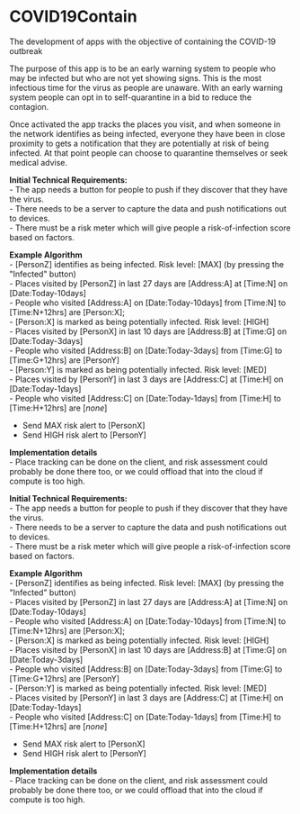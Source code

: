 # COVID19Contain
The development of apps with the objective of containing the COVID-19 outbreak

The purpose of this app is to be an early warning system to people who may be infected but who are not yet showing signs.
This is the most infectious time for the virus as people are unaware. With an early warning system people can opt in to self-quarantine in a bid to reduce the contagion.

Once activated the app tracks the places you visit, and when someone in the network identifies as being infected, everyone they have been in close proximity to gets a notification that they are potentially at risk of being infected. At that point people can choose to quarantine themselves or seek medical advise.

<!-- wp:paragraph -->
<p><strong>Initial Technical Requirements:</strong><br>- The app needs a button for people to push if they discover that they have the virus.<br>- There needs to be a server to capture the data and push notifications out to devices.<br>- There must be a risk meter which will give people a risk-of-infection score based on factors.</p>
<!-- /wp:paragraph -->

<!-- wp:paragraph -->
<p><strong>Example Algorithm</strong><br>- [PersonZ] identifies as being infected. Risk level: [MAX] (by pressing the "Infected" button)<br>- Places visited by [PersonZ] in last 27 days are [Address:A] at [Time:N] on [Date:Today-10days]<br>- People who visited [Address:A] on [Date:Today-10days] from [Time:N] to [Time:N+12hrs] are [Person:X];<br>- [Person:X] is marked as being potentially infected. Risk level: [HIGH]<br>- Places visited by [PersonX] in last 10 days are [Address:B] at [Time:G] on [Date:Today-3days]<br>- People who visited [Address:B] on [Date:Today-3days] from [Time:G] to [Time:G+12hrs] are [PersonY]<br>- [Person:Y] is marked as being potentially infected. Risk level: [MED]<br>- Places visited by [PersonY] in last 3 days are [Address:C] at [Time:H] on [Date:Today-1days]<br>- People who visited [Address:C] on [Date:Today-1days] from [Time:H] to [Time:H+12hrs] are [<em>none</em>]</p>
<!-- /wp:paragraph -->

<!-- wp:list -->
<ul><li>Send MAX risk alert to [PersonX]</li><li>Send HIGH risk alert to [PersonY]</li></ul>
<!-- /wp:list -->

<!-- wp:paragraph -->
<p><strong>Implementation details</strong><br>- Place tracking can be done on the client, and risk assessment could probably be done there too, or we could offload that into the cloud if compute is too high.</p>
<!-- /wp:paragraph -->


<!-- wp:paragraph -->
<p><strong>Initial Technical Requirements:</strong><br>- The app needs a button for people to push if they discover that they have the virus.<br>- There needs to be a server to capture the data and push notifications out to devices.<br>- There must be a risk meter which will give people a risk-of-infection score based on factors.</p>
<!-- /wp:paragraph -->

<!-- wp:paragraph -->
<p><strong>Example Algorithm</strong><br>- [PersonZ] identifies as being infected. Risk level: [MAX] (by pressing the "Infected" button)<br>- Places visited by [PersonZ] in last 27 days are [Address:A] at [Time:N] on [Date:Today-10days]<br>- People who visited [Address:A] on [Date:Today-10days] from [Time:N] to [Time:N+12hrs] are [Person:X];<br>- [Person:X] is marked as being potentially infected. Risk level: [HIGH]<br>- Places visited by [PersonX] in last 10 days are [Address:B] at [Time:G] on [Date:Today-3days]<br>- People who visited [Address:B] on [Date:Today-3days] from [Time:G] to [Time:G+12hrs] are [PersonY]<br>- [Person:Y] is marked as being potentially infected. Risk level: [MED]<br>- Places visited by [PersonY] in last 3 days are [Address:C] at [Time:H] on [Date:Today-1days]<br>- People who visited [Address:C] on [Date:Today-1days] from [Time:H] to [Time:H+12hrs] are [<em>none</em>]</p>
<!-- /wp:paragraph -->

<!-- wp:list -->
<ul><li>Send MAX risk alert to [PersonX]</li><li>Send HIGH risk alert to [PersonY]</li></ul>
<!-- /wp:list -->

<!-- wp:paragraph -->
<p><strong>Implementation details</strong><br>- Place tracking can be done on the client, and risk assessment could probably be done there too, or we could offload that into the cloud if compute is too high.</p>
<!-- /wp:paragraph -->
